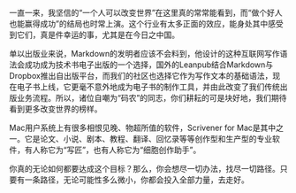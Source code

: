 # 

一直一来，我坚信的“一个人可以改变世界”在这里真的常常能看到，而“做个好人也能赢得成功”的结局也时常上演。这个行业有太多正面的效应，能身处其中感受到它们，真是件幸运的事，尤其是在今日之中国。

单以出版业来说，Markdown的发明者应该不会料到，他设计的这种互联网写作语法会成功成为技术书电子出版的一个选择，国外的Leanpub结合Markdown与Dropbox推出自出版平台，而我们的社区也选择它作为写作文本的基础语法，现在电子书上线，它更毫不意外地成为电子书的制作工具，并由此改变了我们传统出版业务流程。所以，诸位自嘲为“码农”的同志，你们耕耘的可是块好地，我们期待看到更多改变世界的榜样。

Mac用户系统上有很多相恨见晚、物超所值的软件，Scrivener for Mac是其中之一。它是论文、小说、剧本、教程、翻译、回忆录等等创作型和生产型的专业软件，有人称它为“写匠”，也有人称它为“细胞创作助手”。

你真的无论如何都要达成这个目标？那么，你会想尽一切办法，找尽一切路径。只要有一条路径，无论可能性多么微小，你都会投入全部力量，去走好。

